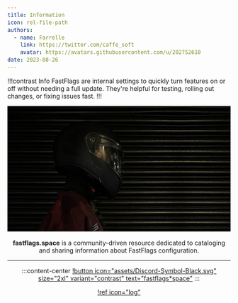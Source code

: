 ```yaml
---
title: Information
icon: rel-file-path	
authors:
  - name: Farrelle
    link: https://twitter.com/caffe_soft
    avatar: https://avatars.githubusercontent.com/u/202752610
date: 2023-08-26
---
```


!!!contrast Info
FastFlags are internal settings to quickly turn features on or off without needing a full update. They're helpful for testing, rolling out changes, or fixing issues fast.
!!!

<div align="center">
  
<img src="assets/pbc.png" width="768">

**fastflags.space** is a community-driven resource dedicated to cataloging and sharing information about FastFlags configuration.

---

:::content-center
[!button icon="assets/Discord-Symbol-Black.svg" size="2xl" variant="contrast" text="fastflags*space"](https://discord.gg/6zqNQTSkrg)
:::

[!ref icon="log"](/logs/changelog.md)

</div>
